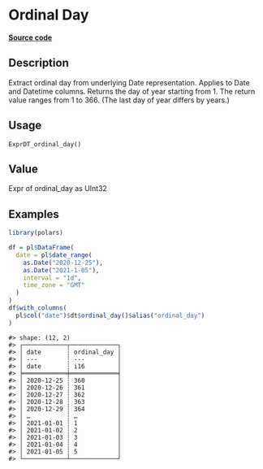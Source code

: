 

# Ordinal Day

[**Source code**](https://github.com/pola-rs/r-polars/tree/main/R/expr__datetime.R#L362)

## Description

Extract ordinal day from underlying Date representation. Applies to Date
and Datetime columns. Returns the day of year starting from 1. The
return value ranges from 1 to 366. (The last day of year differs by
years.)

## Usage

<pre><code class='language-R'>ExprDT_ordinal_day()
</code></pre>

## Value

Expr of ordinal_day as UInt32

## Examples

``` r
library(polars)

df = pl$DataFrame(
  date = pl$date_range(
    as.Date("2020-12-25"),
    as.Date("2021-1-05"),
    interval = "1d",
    time_zone = "GMT"
  )
)
df$with_columns(
  pl$col("date")$dt$ordinal_day()$alias("ordinal_day")
)
```

    #> shape: (12, 2)
    #> ┌────────────┬─────────────┐
    #> │ date       ┆ ordinal_day │
    #> │ ---        ┆ ---         │
    #> │ date       ┆ i16         │
    #> ╞════════════╪═════════════╡
    #> │ 2020-12-25 ┆ 360         │
    #> │ 2020-12-26 ┆ 361         │
    #> │ 2020-12-27 ┆ 362         │
    #> │ 2020-12-28 ┆ 363         │
    #> │ 2020-12-29 ┆ 364         │
    #> │ …          ┆ …           │
    #> │ 2021-01-01 ┆ 1           │
    #> │ 2021-01-02 ┆ 2           │
    #> │ 2021-01-03 ┆ 3           │
    #> │ 2021-01-04 ┆ 4           │
    #> │ 2021-01-05 ┆ 5           │
    #> └────────────┴─────────────┘
